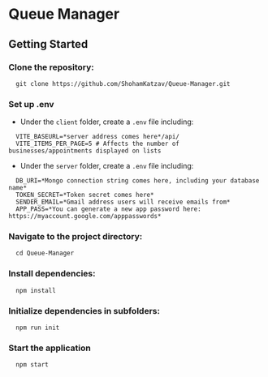 # Queue Manager

## Getting Started

### Clone the repository:

```
  git clone https://github.com/ShohamKatzav/Queue-Manager.git
```

### Set up .env

* Under the `client` folder, create a `.env` file including:
```
  VITE_BASEURL=*server address comes here*/api/
  VITE_ITEMS_PER_PAGE=5 # Affects the number of businesses/appointments displayed on lists
```

* Under the `server` folder, create a `.env` file including:

```
  DB_URI=*Mongo connection string comes here, including your database name*
  TOKEN_SECRET=*Token secret comes here*
  SENDER_EMAIL=*Gmail address users will receive emails from*
  APP_PASS=*You can generate a new app password here: https://myaccount.google.com/apppasswords*
```

### Navigate to the project directory:

```
  cd Queue-Manager
```


### Install dependencies:

```
  npm install
```


### Initialize dependencies in subfolders:

```
  npm run init
```

### Start the application

```
  npm start
```
